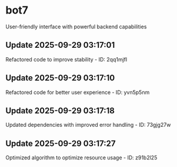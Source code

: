 # bot7
User-friendly interface with powerful backend capabilities

## Update 2025-09-29 03:17:01
Refactored code to improve stability - ID: 2qq1mjfl


## Update 2025-09-29 03:17:10
Refactored code for better user experience - ID: yvn5p5nm


## Update 2025-09-29 03:17:18
Updated dependencies with improved error handling - ID: 73gjg27w


## Update 2025-09-29 03:17:27
Optimized algorithm to optimize resource usage - ID: z91b2l25

